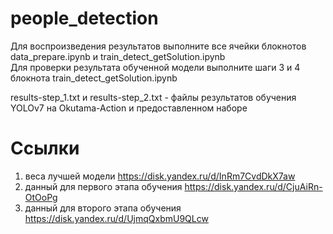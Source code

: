 # people_detection

Для воспроизведения результатов выполните все ячейки блокнотов data_prepare.ipynb и train_detect_getSolution.ipynb  
Для проверки результата обученной модели выполните шаги 3 и 4 блокнота train_detect_getSolution.ipynb  

results-step_1.txt и  results-step_2.txt - файлы результатов обучения YOLOv7 на Okutama-Action и предоставленном наборе

# Ссылки
1) веса лучшей модели https://disk.yandex.ru/d/InRm7CvdDkX7aw
2) данный для первого этапа обучения https://disk.yandex.ru/d/CjuAiRn-OtOoPg 
3) данный для второго этапа обучения https://disk.yandex.ru/d/UjmqQxbmU9QLcw
